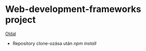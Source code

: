 # Web-development-frameworks project

[Oldal](https://webkert-kotprog-16625.web.app/main//main)
- Repository clone-ozása után *npm install*

